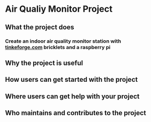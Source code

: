 # Air Qualiy Monitor Project 




## What the project does
### Create an indoor air quality monitor station with [tinkeforge.com](tinkerforge.com/en/doc) bricklets and a raspberry pi


## Why the project is useful

## How users can get started with the project

## Where users can get help with your project

## Who maintains and contributes to the project
